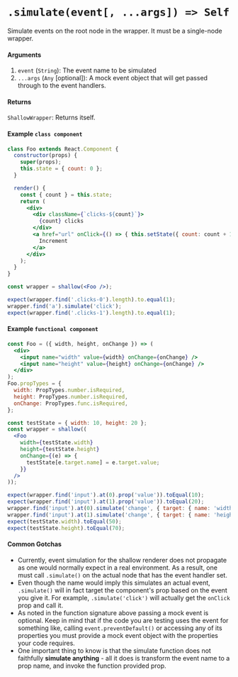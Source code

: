 # `.simulate(event[, ...args]) => Self`

Simulate events on the root node in the wrapper. It must be a single-node wrapper.


#### Arguments

1. `event` (`String`): The event name to be simulated
2. `...args` (`Any` [optional]): A mock event object that will get passed through to the event handlers.


#### Returns

`ShallowWrapper`: Returns itself.


#### Example `class component`

```jsx
class Foo extends React.Component {
  constructor(props) {
    super(props);
    this.state = { count: 0 };
  }

  render() {
    const { count } = this.state;
    return (
      <div>
        <div className={`clicks-${count}`}>
          {count} clicks
        </div>
        <a href="url" onClick={() => { this.setState({ count: count + 1 }); }}>
          Increment
        </a>
      </div>
    );
  }
}

const wrapper = shallow(<Foo />);

expect(wrapper.find('.clicks-0').length).to.equal(1);
wrapper.find('a').simulate('click');
expect(wrapper.find('.clicks-1').length).to.equal(1);
```

#### Example `functional component`

```jsx
const Foo = ({ width, height, onChange }) => (
  <div>
    <input name="width" value={width} onChange={onChange} />
    <input name="height" value={height} onChange={onChange} />
  </div>
);
Foo.propTypes = {
  width: PropTypes.number.isRequired,
  height: PropTypes.number.isRequired,
  onChange: PropTypes.func.isRequired,
};

const testState = { width: 10, height: 20 };
const wrapper = shallow((
  <Foo
    width={testState.width}
    height={testState.height}
    onChange={(e) => {
      testState[e.target.name] = e.target.value;
    }}
  />
));

expect(wrapper.find('input').at(0).prop('value')).toEqual(10);
expect(wrapper.find('input').at(1).prop('value')).toEqual(20);
wrapper.find('input').at(0).simulate('change', { target: { name: 'width', value: 50 } });
wrapper.find('input').at(1).simulate('change', { target: { name: 'height', value: 70 } });
expect(testState.width).toEqual(50);
expect(testState.height).toEqual(70);
```

#### Common Gotchas

- Currently, event simulation for the shallow renderer does not propagate as one would normally
expect in a real environment. As a result, one must call `.simulate()` on the actual node that has
the event handler set.
- Even though the name would imply this simulates an actual event, `.simulate()` will in fact
target the component's prop based on the event you give it. For example, `.simulate('click')` will
actually get the `onClick` prop and call it.
- As noted in the function signature above passing a mock event is optional. Keep in mind that if the code you are testing uses the event for something like, calling `event.preventDefault()` or accessing any of its properties you must provide a mock event object with the properties your code requires.
- One important thing to know is that the simulate function does not faithfully **simulate anything** - all it does is transform the event name to a prop name, and invoke the function provided prop.
